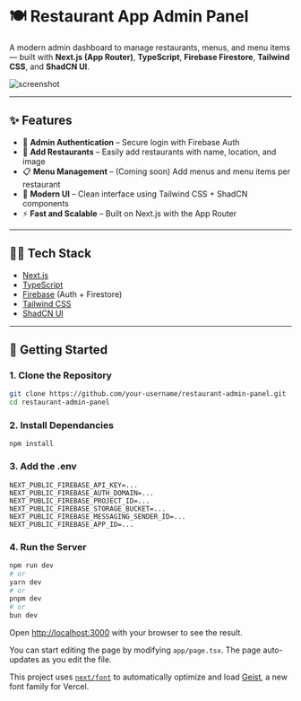 # 🍽️ Restaurant App Admin Panel

A modern admin dashboard to manage restaurants, menus, and menu items — built with **Next.js (App Router)**, **TypeScript**, **Firebase Firestore**, **Tailwind CSS**, and **ShadCN UI**.

![screenshot](public/screenshot.png) <!-- Optional: Add your screenshot path here -->

---

## ✨ Features

- 🔐 **Admin Authentication** – Secure login with Firebase Auth
- 🏪 **Add Restaurants** – Easily add restaurants with name, location, and image
- 📋 **Menu Management** – (Coming soon) Add menus and menu items per restaurant
- 🎨 **Modern UI** – Clean interface using Tailwind CSS + ShadCN components
- ⚡ **Fast and Scalable** – Built on Next.js with the App Router

---

## 🧑‍💻 Tech Stack

- [Next.js](https://nextjs.org/)
- [TypeScript](https://www.typescriptlang.org/)
- [Firebase](https://firebase.google.com/) (Auth + Firestore)
- [Tailwind CSS](https://tailwindcss.com/)
- [ShadCN UI](https://ui.shadcn.dev/)

---

## 🚀 Getting Started

### 1. Clone the Repository

```bash
git clone https://github.com/your-username/restaurant-admin-panel.git
cd restaurant-admin-panel
```

### 2. Install Dependancies
```
npm install
```
### 3. Add the .env
```
NEXT_PUBLIC_FIREBASE_API_KEY=...
NEXT_PUBLIC_FIREBASE_AUTH_DOMAIN=...
NEXT_PUBLIC_FIREBASE_PROJECT_ID=...
NEXT_PUBLIC_FIREBASE_STORAGE_BUCKET=...
NEXT_PUBLIC_FIREBASE_MESSAGING_SENDER_ID=...
NEXT_PUBLIC_FIREBASE_APP_ID=...
```

### 4. Run the Server

```bash
npm run dev
# or
yarn dev
# or
pnpm dev
# or
bun dev
```

Open [http://localhost:3000](http://localhost:3000) with your browser to see the result.

You can start editing the page by modifying `app/page.tsx`. The page auto-updates as you edit the file.

This project uses [`next/font`](https://nextjs.org/docs/app/building-your-application/optimizing/fonts) to automatically optimize and load [Geist](https://vercel.com/font), a new font family for Vercel.
